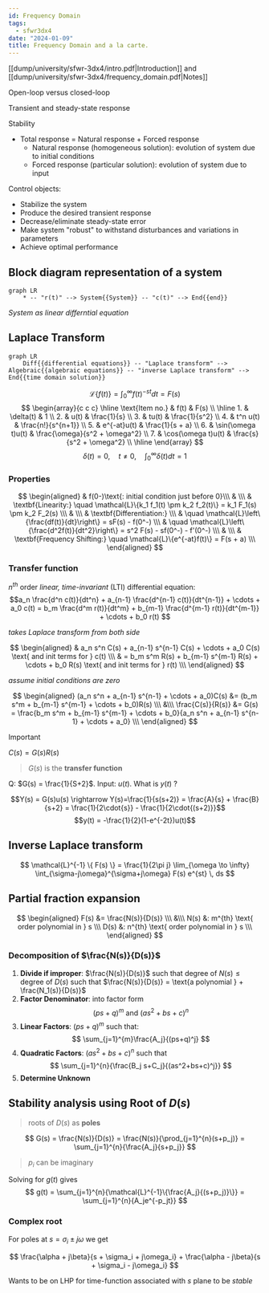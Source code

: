 ```yaml
---
id: Frequency Domain
tags:
  - sfwr3dx4
date: "2024-01-09"
title: Frequency Domain and a la carte.
---
```


[[dump/university/sfwr-3dx4/intro.pdf|Introduction]] and [[dump/university/sfwr-3dx4/frequency_domain.pdf|Notes]]

Open-loop versus closed-loop

Transient and steady-state response

Stability

- Total response = Natural response + Forced response
  - Natural response (homogeneous solution): evolution of system due to initial conditions
  - Forced response (particular solution): evolution of system due to input

Control objects:
- Stabilize the system
- Produce the desired transient response
- Decrease/eliminate steady-state error
- Make system "robust" to withstand disturbances and variations in parameters
- Achieve optimal performance

## Block diagram representation of a system

```mermaid
graph LR
    * -- "r(t)" --> System{{System}} -- "c(t)" --> End{{end}}
```

_System as linear differntial equation_

## Laplace Transform

```mermaid
graph LR
    Diff{{differential equations}} -- "Laplace transform" --> Algebraic{{algebraic equations}} -- "inverse Laplace transform" --> End{{time domain solution}}
```

$$\mathcal{L} \{f(t)\} = \int_0^{\infty}f(t)^{-st}dt = F(s)$$
$$
\begin{array}{c c c} \hline \text{Item no.} & f(t) & F(s) \\ \hline 1. & \delta(t) & 1 \\ 2. & u(t) & \frac{1}{s} \\ 3. & tu(t) & \frac{1}{s^2} \\ 4. & t^n u(t) & \frac{n!}{s^{n+1}} \\ 5. & e^{-at}u(t) & \frac{1}{s + a} \\ 6. & \sin(\omega t)u(t) & \frac{\omega}{s^2 + \omega^2} \\ 7. & \cos(\omega t)u(t) & \frac{s}{s^2 + \omega^2} \\ \hline \end{array}
$$
$$\delta{(t)} = 0, \quad t \neq 0,\quad \int_0^{\infty}{\delta{(t)}}dt=1$$

### Properties

$$
\begin{aligned}
& f(0-)\text{: initial condition just before 0}\\\
& \\\
& \textbf{Linearity:} \quad \mathcal{L}\{k_1 f_1(t) \pm k_2 f_2(t)\} = k_1 F_1(s) \pm k_2 F_2(s) \\\
& \\\
& \textbf{Differentiation:} \\\
& \quad \mathcal{L}\left\{\frac{df(t)}{dt}\right\} = sF(s) - f(0^-) \\\
& \quad \mathcal{L}\left\{\frac{d^2f(t)}{dt^2}\right\} = s^2 F(s) - sf(0^-) - f'(0^-) \\\
& \\\
& \textbf{Frequency Shifting:} \quad \mathcal{L}\{e^{-at}f(t)\} = F(s + a) \\\
\end{aligned}
$$

### Transfer function

$n^{th}$ order _linear, time-invariant_ (LTI) differential equation:
$$a_n \frac{d^n c(t)}{dt^n} + a_{n-1} \frac{d^{n-1} c(t)}{dt^{n-1}} + \cdots + a_0 c(t) = b_m \frac{d^m r(t)}{dt^m} + b_{m-1} \frac{d^{m-1} r(t)}{dt^{m-1}} + \cdots + b_0 r(t)
$$

_takes Laplace transform from both side_

$$
\begin{aligned}
& a_n s^n C(s) + a_{n-1} s^{n-1} C(s) + \cdots + a_0 C(s) \text{ and init terms for } c(t) \\\
& = b_m s^m R(s) + b_{m-1} s^{m-1} R(s) + \cdots + b_0 R(s) \text{ and init terms for } r(t) \\\
\end{aligned}
$$

_assume initial conditions are zero_

$$
\begin{aligned}
(a_n s^n + a_{n-1} s^{n-1} + \cdots + a_0)C(s) &= (b_m s^m + b_{m-1} s^{m-1} + \cdots + b_0)R(s) \\\
&\\\
\frac{C(s)}{R(s)} &= G(s) = \frac{b_m s^m + b_{m-1} s^{m-1} + \cdots + b_0}{a_n s^n + a_{n-1} s^{n-1} + \cdots + a_0} \\\
\end{aligned}
$$

> [!important]
> $C(s)=G(s)R(s)$

> $G(s)$ is the **transfer function**

Q:  $G(s) = \frac{1}{S+2}$. Input: $u(t)$. What is $y(t)$ ?

$$Y(s) = G(s)u(s) \rightarrow Y(s)=\frac{1}{s(s+2)} = \frac{A}{s} + \frac{B}{s+2} = \frac{1}{2\cdot{s}} - \frac{1}{2\cdot{(s+2)}}$$
$$y(t) = -\frac{1}{2}(1-e^{-2t})u(t)$$

## Inverse Laplace transform

$$
\mathcal{L}^{-1} \{ F(s) \} = \frac{1}{2\pi j} \lim_{\omega \to \infty} \int_{\sigma-j\omega}^{\sigma+j\omega} F(s) e^{st} \, ds
$$

## Partial fraction expansion

$$
\begin{aligned}
F(s) &= \frac{N(s)}{D(s)} \\\
&\\\
N(s) &: m^{th} \text{ order polynomial in } s \\\
D(s) &: n^{th} \text{ order polynomial in } s \\\
\end{aligned}
$$
### Decomposition of $\frac{N(s)}{D(s)}$

1. **Divide if improper**: $\frac{N(s)}{D(s)}$ such that $\text{degree of }N(s) \leq \text{degree of } D(s)$ such that $\frac{N(s)}{D(s)} = \text{a polynomial } + \frac{N_1(s)}{D(s)}$
2. **Factor Denominator**: into factor form
	$$
	(ps+q)^m \text{ and } (as^2+bs+c)^n
	$$
3. **Linear Factors**: $(ps+q)^m$ such that:
	$$
	\sum_{j=1}^{m}\frac{A_j}{(ps+q)^j}
	$$
4. **Quadratic Factors**: $(as^2+bs+c)^n$ such that
	$$
	\sum_{j=1}^{n}{\frac{B_j s+C_j}{(as^2+bs+c)^j}}
	$$
5. **Determine Unknown**

## Stability analysis using Root of $D(s)$
> roots of $D(s)$ as **poles**

$$
G(s) = \frac{N(s)}{D(s)} = \frac{N(s)}{\prod_{j=1}^{n}(s+p_j)} = \sum_{j=1}^{n}{\frac{A_j}{s+p_j}}
$$
> $p_i$ can be imaginary

Solving for $g(t)$ gives
$$
g(t) = \sum_{j=1}^{n}{\mathcal{L}^{-1}\{\frac{A_j}{(s+p_j)}\}} = \sum_{j=1}^{n}{A_je^{-p_jt}}
$$

### Complex root

For poles at $s=\sigma_i \pm j\omega$ we get

$$
\frac{\alpha + j\beta}{s + \sigma_i + j\omega_i} + \frac{\alpha - j\beta}{s + \sigma_i - j\omega_i}
$$

Wants to be on LHP for time-function associated with $s$ plane to be _stable_
